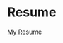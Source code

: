 # Resume

[My Resume](https://drive.google.com/file/d/1v6T0cCjHzE5y2VAjjlhCMh_ChmwkagOo/view?usp=drivesdk)
